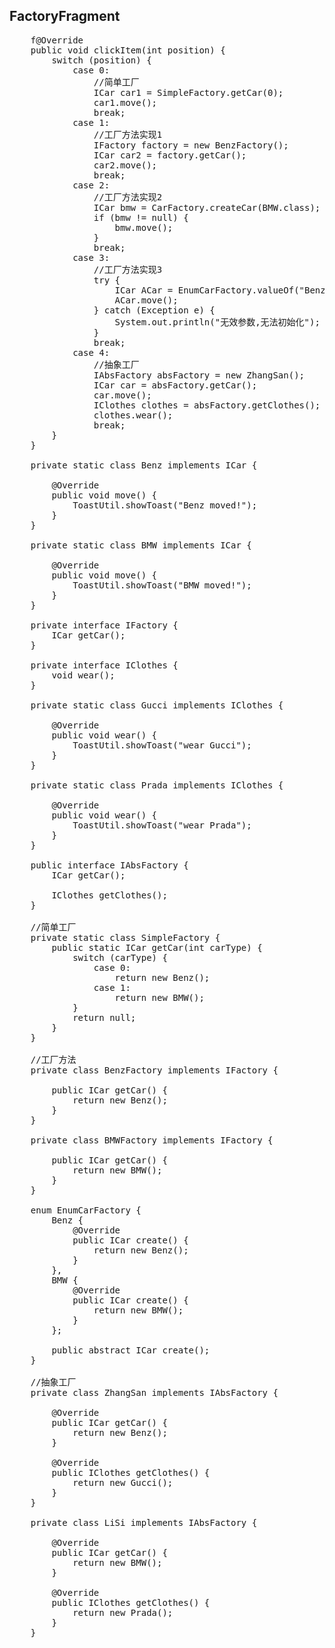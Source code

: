 ## FactoryFragment
<pre>
    f@Override
    public void clickItem(int position) {
        switch (position) {
            case 0:
                //简单工厂
                ICar car1 = SimpleFactory.getCar(0);
                car1.move();
                break;
            case 1:
                //工厂方法实现1
                IFactory factory = new BenzFactory();
                ICar car2 = factory.getCar();
                car2.move();
                break;
            case 2:
                //工厂方法实现2
                ICar bmw = CarFactory.createCar(BMW.class);
                if (bmw != null) {
                    bmw.move();
                }
                break;
            case 3:
                //工厂方法实现3
                try {
                    ICar ACar = EnumCarFactory.valueOf("Benz").create();
                    ACar.move();
                } catch (Exception e) {
                    System.out.println("无效参数,无法初始化");
                }
                break;
            case 4:
                //抽象工厂
                IAbsFactory absFactory = new ZhangSan();
                ICar car = absFactory.getCar();
                car.move();
                IClothes clothes = absFactory.getClothes();
                clothes.wear();
                break;
        }
    }

    private static class Benz implements ICar {

        @Override
        public void move() {
            ToastUtil.showToast("Benz moved!");
        }
    }

    private static class BMW implements ICar {

        @Override
        public void move() {
            ToastUtil.showToast("BMW moved!");
        }
    }

    private interface IFactory {
        ICar getCar();
    }

    private interface IClothes {
        void wear();
    }

    private static class Gucci implements IClothes {

        @Override
        public void wear() {
            ToastUtil.showToast("wear Gucci");
        }
    }

    private static class Prada implements IClothes {

        @Override
        public void wear() {
            ToastUtil.showToast("wear Prada");
        }
    }

    public interface IAbsFactory {
        ICar getCar();

        IClothes getClothes();
    }

    //简单工厂
    private static class SimpleFactory {
        public static ICar getCar(int carType) {
            switch (carType) {
                case 0:
                    return new Benz();
                case 1:
                    return new BMW();
            }
            return null;
        }
    }

    //工厂方法
    private class BenzFactory implements IFactory {

        public ICar getCar() {
            return new Benz();
        }
    }

    private class BMWFactory implements IFactory {

        public ICar getCar() {
            return new BMW();
        }
    }

    enum EnumCarFactory {
        Benz {
            @Override
            public ICar create() {
                return new Benz();
            }
        },
        BMW {
            @Override
            public ICar create() {
                return new BMW();
            }
        };

        public abstract ICar create();
    }

    //抽象工厂
    private class ZhangSan implements IAbsFactory {

        @Override
        public ICar getCar() {
            return new Benz();
        }

        @Override
        public IClothes getClothes() {
            return new Gucci();
        }
    }

    private class LiSi implements IAbsFactory {

        @Override
        public ICar getCar() {
            return new BMW();
        }

        @Override
        public IClothes getClothes() {
            return new Prada();
        }
    }
</pre>